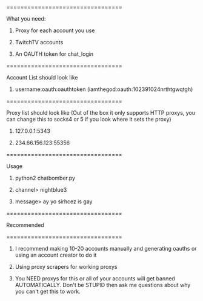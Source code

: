 =================================

What you need:


1)   Proxy for each account you use

2)   TwitchTV accounts

3)   An OAUTH token for chat_login

=================================

Account List should look like


1)   username:oauth:oauthtoken (iamthegod:oauth:102391024nrthtgwqtgh)

=================================

Proxy list should look like (Out of the box it only supports HTTP proxys, you can change this to socks4 or 5 if you look where it sets the proxy)


1)   127.0.0.1:5343

2)   234.66.156.123:55356

=================================

Usage


1)   python2 chatbomber.py

2)   channel> nightblue3

3)   message> ay yo sirhcez is gay

=================================

Recommended

=================================

1)   I recommend making 10-20 accounts manually and generating oauths or using an account creator to do it

2)   Using proxy scrapers for working proxys

3)   You NEED proxys for this or all of your accounts will get banned AUTOMATICALLY. Don't be STUPID then ask me questions about why you can't get this to work.
